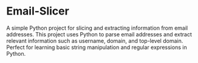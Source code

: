 # Email-Slicer
A simple Python project for slicing and extracting information from email addresses. This project uses Python to parse email addresses and extract relevant information such as username, domain, and top-level domain. Perfect for learning basic string manipulation and regular expressions in Python.
